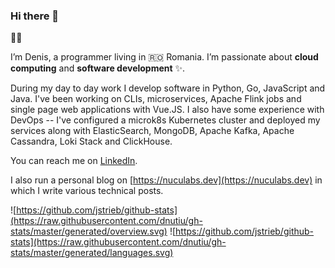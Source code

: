 ### Hi there 👋

🧑‍💻

I’m Denis, a programmer living in 🇷🇴 Romania. I’m passionate about **cloud computing** and **software development** ✨.

During my day to day work I develop software in Python, Go, JavaScript and Java. I've been working on CLIs, microservices, Apache Flink jobs and single page web applications with Vue.JS. I also have some experience with DevOps -- I've configured a microk8s Kubernetes cluster and deployed my services along with ElasticSearch, MongoDB, Apache Kafka, Apache Cassandra, Loki Stack and ClickHouse.

You can reach me on [LinkedIn](https://www.linkedin.com/in/denisnutiu/).

I also run a personal blog on [https://nuculabs.dev](https://nuculabs.dev) in which I write various technical posts.

![https://github.com/jstrieb/github-stats](https://raw.githubusercontent.com/dnutiu/gh-stats/master/generated/overview.svg)
![https://github.com/jstrieb/github-stats](https://raw.githubusercontent.com/dnutiu/gh-stats/master/generated/languages.svg)


<!--
**dnutiu/dnutiu** is a ✨ _special_ ✨ repository because its `README.md` (this file) appears on your GitHub profile.

Here are some ideas to get you started:

- 🔭 I’m currently working on ...
- 🌱 I’m currently learning ...
- 👯 I’m looking to collaborate on ...
- 🤔 I’m looking for help with ...
- 💬 Ask me about ...
- 📫 How to reach me: ...
- 😄 Pronouns: ...
- ⚡ Fun fact: ...
-->

